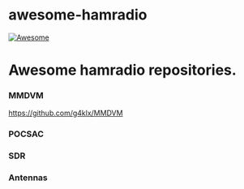 # awesome-hamradio
[![Awesome](https://awesome.re/badge.svg)](https://awesome.re)

# Awesome hamradio repositories.



### MMDVM

https://github.com/g4klx/MMDVM

### POCSAC

### SDR

### Antennas

